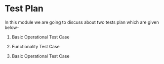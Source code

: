 # Test Plan
  In this module we are going to discuss about two tests plan which are given below-
 1. Basic Operational Test Case
 2. Functionality Test Case

1. Basic Operational Test Case

